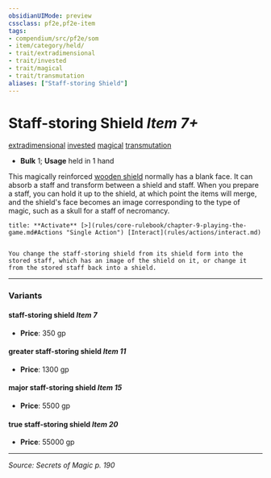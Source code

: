 ```yaml
---
obsidianUIMode: preview
cssclass: pf2e,pf2e-item
tags:
- compendium/src/pf2e/som
- item/category/held/
- trait/extradimensional
- trait/invested
- trait/magical
- trait/transmutation
aliases: ["Staff-storing Shield"]
---
```

# Staff-storing Shield *Item 7+*  
[extradimensional](extradimensional.md "Extradimensional Effect Trait")  [invested](invested.md "Invested Item Trait")  [magical](magical.md "Magical Item Trait")  [transmutation](transmutation.md "Transmutation School Trait")  

- **Bulk** 1; **Usage** held in 1 hand

This magically reinforced [wooden shield](wooden-shield.md) normally has a blank face. It can absorb a staff and transform between a shield and staff. When you prepare a staff, you can hold it up to the shield, at which point the items will merge, and the shield's face becomes an image corresponding to the type of magic, such as a skull for a staff of necromancy.

```ad-embed-ability
title: **Activate** [>](rules/core-rulebook/chapter-9-playing-the-game.md#Actions "Single Action") [Interact](rules/actions/interact.md)


You change the staff-storing shield from its shield form into the stored staff, which has an image of the shield on it, or change it from the stored staff back into a shield.
```

---

### Variants

#### staff-storing shield *Item 7*

- **Price**: 350 gp

#### greater staff-storing shield *Item 11*

- **Price**: 1300 gp

#### major staff-storing shield *Item 15*

- **Price**: 5500 gp

#### true staff-storing shield *Item 20*

- **Price**: 55000 gp

---
*Source: Secrets of Magic p. 190*